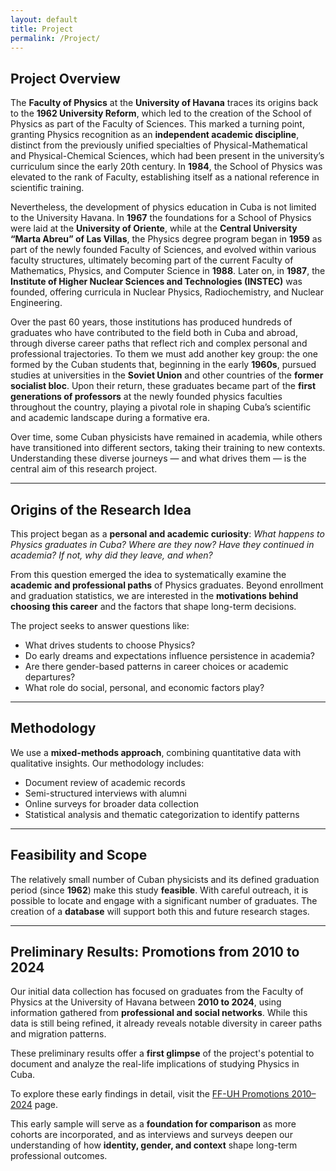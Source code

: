```yaml
---
layout: default
title: Project
permalink: /Project/
---
```


<!-- Aquí comienzas a escribir el contenido de la página del proyecto -->

## Project Overview

The **Faculty of Physics** at the **University of Havana** traces its origins back to the **1962 University Reform**, which led to the creation of the School of Physics as part of the Faculty of Sciences. This marked a turning point, granting Physics recognition as an **independent academic discipline**, distinct from the previously unified specialties of Physical-Mathematical and Physical-Chemical Sciences, which had been present in the university’s curriculum since the early 20th century. In **1984**, the School of Physics was elevated to the rank of Faculty, establishing itself as a national reference in scientific training. 

Nevertheless, the development of physics education in Cuba is not limited to the University Havana. In **1967** the foundations for a School of Physics were laid at the **University of Oriente**, while at the **Central University “Marta Abreu” of Las Villas**, the Physics degree program began in **1959** as part of the newly founded Faculty of Sciences, and evolved within various faculty structures, ultimately becoming part of the current Faculty of Mathematics, Physics, and Computer Science in **1988**. Later on, in **1987**, the **Institute of Higher Nuclear Sciences and Technologies (INSTEC)** was founded, offering curricula in Nuclear Physics, Radiochemistry, and Nuclear Engineering.

Over the past 60 years, those institutions has produced hundreds of graduates who have contributed to the field both in Cuba and abroad, through diverse career paths that reflect rich and complex personal and professional trajectories. To them we must add another key group: the one formed by the Cuban students that, beginning in the early **1960s**, pursued studies at universities in the **Soviet Union** and other countries of the **former socialist bloc**. Upon their return, these graduates became part of the **first generations of professors** at the newly founded physics faculties throughout the country, playing a pivotal role in shaping Cuba’s scientific and academic landscape during a formative era.

Over time, some Cuban physicists have remained in academia, while others have transitioned into different sectors, taking their training to new contexts. Understanding these diverse journeys — and what drives them — is the central aim of this research project.

---

## **Origins of the Research Idea**

This project began as a **personal and academic curiosity**: *What happens to Physics graduates in Cuba? Where are they now? Have they continued in academia? If not, why did they leave, and when?*

From this question emerged the idea to systematically examine the **academic and professional paths** of Physics graduates. Beyond enrollment and graduation statistics, we are interested in the **motivations behind choosing this career** and the factors that shape long-term decisions.

The project seeks to answer questions like:

- What drives students to choose Physics?  
- Do early dreams and expectations influence persistence in academia?  
- Are there gender-based patterns in career choices or academic departures?  
- What role do social, personal, and economic factors play?

---

## **Methodology**

We use a **mixed-methods approach**, combining quantitative data with qualitative insights. Our methodology includes:

- Document review of academic records  
- Semi-structured interviews with alumni  
- Online surveys for broader data collection  
- Statistical analysis and thematic categorization to identify patterns

---

## **Feasibility and Scope**

The relatively small number of Cuban physicists and its defined graduation period (since **1962**) make this study **feasible**. With careful outreach, it is possible to locate and engage with a significant number of graduates. The creation of a **database** will support both this and future research stages.

---

## **Preliminary Results: Promotions from 2010 to 2024**

Our initial data collection has focused on graduates from the Faculty of Physics at the University of Havana between **2010 to 2024**, using information gathered from **professional and social networks**. While this data is still being refined, it already reveals notable diversity in career paths and migration patterns.

These preliminary results offer a **first glimpse** of the project's potential to document and analyze the real-life implications of studying Physics in Cuba.

To explore these early findings in detail, visit the <a href="{{ site.baseurl }}/Promo_2010_2024/">FF-UH Promotions 2010–2024</a> page.

This early sample will serve as a **foundation for comparison** as more cohorts are incorporated, and as interviews and surveys deepen our understanding of how **identity, gender, and context** shape long-term professional outcomes.

